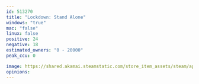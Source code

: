 ```yaml
---
id: 513270
title: "Lockdown: Stand Alone"
windows: "true"
mac: "false"
linux: false
positive: 24
negative: 18
estimated_owners: "0 - 20000"
peak_ccu: 0

image: https://shared.akamai.steamstatic.com/store_item_assets/steam/apps/513270/header.jpg?t=1715716482
opinions:
---
```

